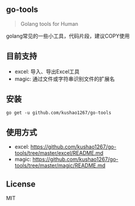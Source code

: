 ## go-tools

> Golang tools for Human

golang常见的一些小工具，代码片段，建议COPY使用

## 目前支持
- excel: 导入、导出Excel工具
- magic: 通过文件或字符串识别文件的扩展名

## 安装
`go get -u github.com/kushao1267/go-tools`

## 使用方式

- excel: https://github.com/kushao1267/go-tools/tree/master/excel/README.md
- magic: https://github.com/kushao1267/go-tools/tree/master/magic/README.md

## License

MIT
